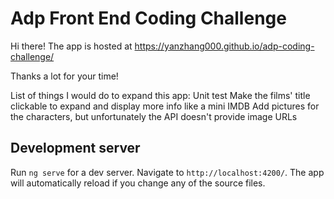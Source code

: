 # Adp Front End Coding Challenge

Hi there! The app is hosted at https://yanzhang000.github.io/adp-coding-challenge/

Thanks a lot for your time!

List of things I would do to expand this app: 
  Unit test
  Make the films' title clickable to expand and display more info like a mini IMDB
  Add pictures for the characters, but unfortunately the API doesn't provide image URLs 

## Development server
Run `ng serve` for a dev server. Navigate to `http://localhost:4200/`. The app will automatically reload if you change any of the source files.



